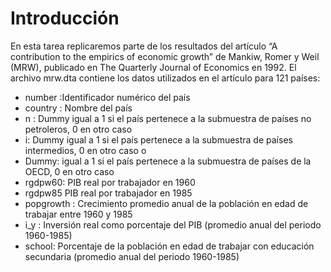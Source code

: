 # Introducción

En esta tarea replicaremos parte de los resultados del artículo “A contribution to the empirics of economic growth” de Mankiw, Romer y Weil (MRW), publicado en The Quarterly Journal of Economics en 1992. El archivo mrw.dta contiene los datos utilizados en el artículo para 121  países:

- number :Identificador numérico del país
- country : Nombre del país
- n : Dummy igual a 1 si el país pertenece a la submuestra de países no petroleros, 0 en otro caso
- i: Dummy igual a 1 si el país pertenece a la submuestra de países intermedios, 0 en otro caso o
- Dummy: igual a 1 si el país pertenece a la submuestra de países de la OECD, 0 en otro caso
- rgdpw60: PIB real por trabajador en 1960
- rgdpw85 PIB real por trabajador en 1985
- popgrowth : Crecimiento promedio anual de la población en edad de trabajar entre 1960 y 1985
- i_y : Inversión real como porcentaje del PIB (promedio anual del periodo 1960-1985)
- school: Porcentaje de la población en edad de trabajar con educación secundaria (promedio anual del periodo 1960-1985)
